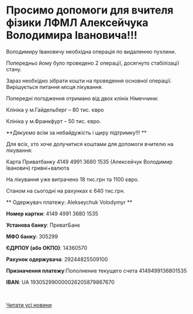# Просимо допомоги для вчителя фізики ЛФМЛ Алексейчука Володимира Івановича!!!

Володимиру Івановичу необхідна операція по видаленню пухлини.

Попередньо йому було проведено 2 операції, досягнуто стабілізації стану.

Зараз необхідно зібрати кошти на проведення основної операції. Вирішується питання місця лікування.

Попередні погодження отримано від двох клінік Німеччини:

Клініка у м.Гайдельберг – 80 тис. євро

Клініка у м.Франкфурт – 50 тис. євро.

**Дякуємо всім за небайдужість і щиру підтримку!!! **

Для всіх, хто хоче долучитися коштами для допомоги вчителю на лікування:

Карта Приватбанку 4149 4991 3680 1535 (Алексейчук Володимир Іванович) гривні+валюта

На лікування уже витрачено 18 тис.грн та 1100 євро.

Станом на сьогодні на рахунках є 640 тис.грн.

** Одержувач платежу: Alekseychuk Volodymyr **

**Номер картки**: 4149 4991 3680 1535

**Установа банку**: ПриватБанк

**МФО банку**: 305299

**ЄДРПОУ (або ОКПО)**: 14360570

**Рахунок одержувача**: 29244825509100

**Призначення платежу**:Пополнение текущего счета 4149499136801535

**IBAN**: UA 193052990000026205879867670

 

[Читати усі новини](/news)
